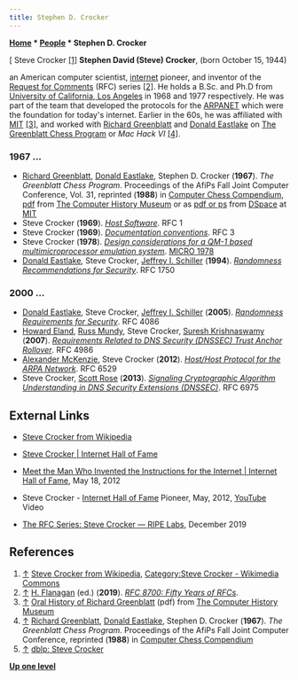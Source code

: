 ```yaml
---
title: Stephen D. Crocker
---
```

**[Home](Home "Home") \* [People](People "People") \* Stephen D. Crocker**



[ Steve Crocker <a id="cite-note-1" href="#cite-ref-1">[1]</a>
**Stephen David (Steve) Crocker**, (born October 15, 1944)  

an American computer scientist, [internet](https://en.wikipedia.org/wiki/Internet) pioneer, and inventor of the [Request for Comments](https://en.wikipedia.org/wiki/Request_for_Comments) (RFC) series 
<a id="cite-note-2" href="#cite-ref-2">[2]</a>.
He holds a B.Sc. and Ph.D from [University of California, Los Angeles](https://en.wikipedia.org/wiki/University_of_California,_Los_Angeles) in 1968 and 1977 respectively.
He was part of the team that developed the protocols for the [ARPANET](https://en.wikipedia.org/wiki/ARPANET) which were the foundation for today's internet.
Earlier in the 60s, he was affiliated with [MIT](Massachusetts_Institute_of_Technology "Massachusetts Institute of Technology") <a id="cite-note-3" href="#cite-ref-3">[3]</a>, 
and worked with [Richard Greenblatt](Richard_Greenblatt "Richard Greenblatt") and [Donald Eastlake](Donald_Eastlake "Donald Eastlake") on [The Greenblatt Chess Program](Mac_Hack "Mac Hack") or *Mac Hack VI* <a id="cite-note-4" href="#cite-ref-4">[4]</a>.



### 1967 ...


* [Richard Greenblatt](Richard_Greenblatt "Richard Greenblatt"), [Donald Eastlake](Donald_Eastlake "Donald Eastlake"), Stephen D. Crocker (**1967**). *The Greenblatt Chess Program*. Proceedings of the AfiPs Fall Joint Computer Conference, Vol. 31, reprinted (**1988**) in [Computer Chess Compendium](Computer_Chess_Compendium "Computer Chess Compendium"), [pdf](http://archive.computerhistory.org/projects/chess/related_materials/text/2-4.Greenblatt_Chess_Program/The_Greenblatt_Chess_Program.Greenblatt_Eastlake_Crocker.1967.Fall_Joint_Computer_Conference.062303060.sm.pdf) from [The Computer History Museum](The_Computer_History_Museum "The Computer History Museum") or as [pdf or ps](http://dspace.mit.edu/handle/1721.1/6176) from [DSpace](http://libraries.mit.edu/dspace-mit/) at [MIT](Massachusetts_Institute_of_Technology "Massachusetts Institute of Technology")
* Steve Crocker (**1969**). *[Host Software](https://www.rfc-editor.org/info/rfc1)*. RFC 1
* Steve Crocker (**1969**). *[Documentation conventions](https://www.rfc-editor.org/info/rfc3)*. RFC 3
* Steve Crocker (**1978**). *[Design considerations for a QM-1 based multimicroprocessor emulation system](https://dl.acm.org/doi/10.1145/1014198.804309)*. [MICRO 1978](https://dblp.uni-trier.de/db/conf/micro/micro1978.html#Crocker78)
* [Donald Eastlake](Donald_Eastlake "Donald Eastlake"), Steve Crocker, [Jeffrey I. Schiller](https://jis.qyv.name/) (**1994**). *[Randomness Recommendations for Security](https://www.rfc-editor.org/info/rfc1750)*. RFC 1750


### 2000 ...


* [Donald Eastlake](Donald_Eastlake "Donald Eastlake"), Steve Crocker, [Jeffrey I. Schiller](https://jis.qyv.name/) (**2005**). *[Randomness Requirements for Security](https://www.rfc-editor.org/info/rfc4086)*. RFC 4086
* [Howard Eland](https://dblp.uni-trier.de/pid/209/5887.html), [Russ Mundy](https://dblp.uni-trier.de/pid/91/4441.html), Steve Crocker, [Suresh Krishnaswamy](https://dblp.uni-trier.de/pid/91/4441.html) (**2007**). *[Requirements Related to DNS Security (DNSSEC) Trust Anchor Rollover](https://www.rfc-editor.org/info/rfc4986)*. RFC 4986
* [Alexander McKenzie](https://dblp.uni-trier.de/pid/45/3615.html), Steve Crocker (**2012**). *[Host/Host Protocol for the ARPA Network](https://www.rfc-editor.org/info/rfc6529)*. RFC 6529
* Steve Crocker, [Scott Rose](https://dblp.uni-trier.de/pid/13/4027.html) (**2013**). *[Signaling Cryptographic Algorithm Understanding in DNS Security Extensions (DNSSEC)](https://www.rfc-editor.org/info/rfc6975)*. RFC 6975


## External Links


* [Steve Crocker from Wikipedia](https://en.wikipedia.org/wiki/Steve_Crocker)
* [Steve Crocker | Internet Hall of Fame](https://www.internethalloffame.org/inductees/steve-crocker)
* [Meet the Man Who Invented the Instructions for the Internet | Internet Hall of Fame](https://www.internethalloffame.org//blog/2012/05/18/meet-man-who-invented-instructions-internet), May 18, 2012
* Steve Crocker - [Internet Hall of Fame](https://en.wikipedia.org/wiki/Internet_Hall_of_Fame) Pioneer, May, 2012, [YouTube](https://en.wikipedia.org/wiki/YouTube) Video


 
* [The RFC Series: Steve Crocker — RIPE Labs](https://labs.ripe.net/history-of-networking/the-rfc-series-steve-crocker), December 2019


## References


1. <a id="cite-ref-1" href="#cite-note-1">↑</a> [Steve Crocker from Wikipedia](https://en.wikipedia.org/wiki/Steve_Crocker), [Category:Steve Crocker - Wikimedia Commons](https://commons.wikimedia.org/wiki/Category:Steve_Crocker)
2. <a id="cite-ref-2" href="#cite-note-2">↑</a> [H. Flanagan](https://de.wikipedia.org/wiki/RFC-Editor) (ed.) (**2019**). *[RFC 8700: Fifty Years of RFCs](https://www.rfc-editor.org/rfc/rfc8700.html)*.
3. <a id="cite-ref-3" href="#cite-note-3">↑</a> [Oral History of Richard Greenblatt](http://archive.computerhistory.org/resources/text/Oral_History/Greenblatt_Richard/greenblatt.oral_history_transcript.2005.102657935.pdf) (pdf) from [The Computer History Museum](The_Computer_History_Museum "The Computer History Museum")
4. <a id="cite-ref-4" href="#cite-note-4">↑</a> [Richard Greenblatt](Richard_Greenblatt "Richard Greenblatt"), [Donald Eastlake](Donald_Eastlake "Donald Eastlake"), Stephen D. Crocker (**1967**). *The Greenblatt Chess Program*. Proceedings of the AfiPs Fall Joint Computer Conference, reprinted (**1988**) in [Computer Chess Compendium](Computer_Chess_Compendium "Computer Chess Compendium")
5. <a id="cite-ref-5" href="#cite-note-5">↑</a> [dblp: Steve Crocker](https://dblp.uni-trier.de/pid/49/6744.html)

**[Up one level](People "People")**







 
